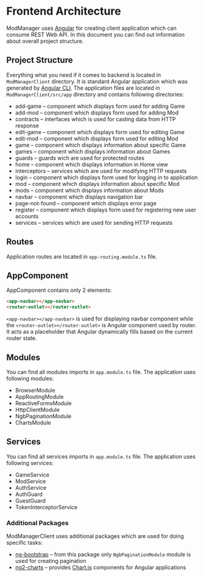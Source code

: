 # Frontend Architecture

ModManager uses [Angular](https://angular.io/) for creating client application which can consume REST Web API. In this document you can find out information about overall project structure.

## Project Structure

Everything what you need if it comes to backend is located in `ModManagerClient` directory. It is standard Angular application which was generated by [Angular CLI](https://angular.io/cli). The application files are located in `ModManagerClient/src/app` directory and contains following directories:
* add-game – component which displays form used for adding Game
* add-mod – component which displays form used for adding Mod
* contracts – interfaces which is used for casting data from HTTP response
* edit-game – component which displays form used for editing Game
* edit-mod – component which displays form used for editing Mod
* game – component which displays information about specific Game
* games – component which displays information about Games
* guards – guards wich are used for protected routes
* home – component which displays information in Home view 
* interceptors – services which are used for modifying HTTP requests
* login – component which displays form used for logging in to application
* mod – component which displays information about specific Mod
* mods – component which displays information about Mods
* navbar – component which displays navigation bar
* page-not-found – component which displays error page
* register – component which displays form used for registering new user accounts
* services – services which are used for sending HTTP requests

## Routes

Application routes are located in `app-routing.module.ts` file.


## AppComponent

AppComponent contains only 2 elements:
```html
<app-navbar></app-navbar>
<router-outlet></router-outlet>
```

`<app-navbar></app-navbar>` is used for displaying navbar component while the `<router-outlet></router-outlet>` is Angular component used by router. It acts as a placeholder that Angular dynamically fills based on the current router state.


## Modules

You can find all modules imports in `app.module.ts` file. The application uses following modules:
* BrowserModule
* AppRoutingModule
* ReactiveFormsModule
* HttpClientModule
* NgbPaginationModule
* ChartsModule


## Services

You can find all services imports in `app.module.ts` file. The application uses following services:
* GameService
* ModService
* AuthService
* AuthGuard
* GuestGuard
* TokenInterceptorService

### Additional Packages

ModManagerClient uses additional packages which are used for doing specific tasks:

* [ng-bootstrap](https://ng-bootstrap.github.io/#/home) – from this package only `NgbPaginationModule` module is used for creating pagination
* [ng2-charts](https://valor-software.com/ng2-charts/) – provides [Chart.js](https://www.chartjs.org/) components for Angular applications
